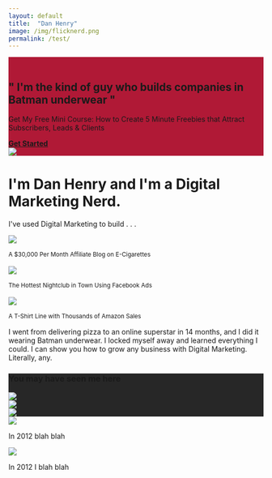```yaml
---
layout: default
title:  "Dan Henry"
image: /img/flicknerd.png
permalink: /test/
---
```

<script data-leadbox="14684b773f72a2:175daf6dd346dc" data-url="https://danhenry.leadpages.co/leadbox/14684b773f72a2%3A175daf6dd346dc/5663998322147328/" data-config="%7B%7D" type="text/javascript" src="https://danhenry.leadpages.co/leadbox-942.js"></script>

<div class="container-fluid" style="background:#b01936;">

<div class="container max white" style="margin-top:0px;">

<div class="row">

<div class="col-sm-8">
<br>
<h2 class="text-center google2 text-uppercas0e">" I'm the kind of guy who builds companies in Batman underwear "</h2>

<p>
 Get My Free Mini Course: How to Create 5 Minute Freebies that Attract Subscribers, Leads & Clients
    </p>
<a href="https://danhenry.leadpages.co/leadbox/14684b773f72a2%3A175daf6dd346dc/5663998322147328/" class="btn btn-lg center-block btn-yellow"><strong>Get Started</strong></a>



</div>

<div class="col-sm-4">
<img src="/img/dan.png" class="img-responsive" style="max-width:300px;margin-bottom:0px;">
</div>

</div>
</div>
</div>


<div class="container-fluid" style="background:url(/img/comics.png);">
<div class="container max">

<div class="row white">
<div class="col-sm-8">
<h1 class="text-uppercase">I'm <span class="yellow">Dan Henry</span> and I'm a Digital Marketing Nerd.</h1>

<p class="big">I've used Digital Marketing to build . . .</p>
<div class="row yellow" style="line-height:1.2em;">
<div class="col-sm-4"><img src="/img/build2.jpg" class="img-responsive img-circle wborder">
<p class="text-center"><small>A $30,000 Per Month Affiliate Blog on E-Cigarettes</small></p></div>
<div class="col-sm-4"><img src="/img/build1.jpg" class="img-responsive img-circle wborder">
<p class="text-center"><small>The Hottest Nightclub in Town Using Facebook Ads</small></p></div>
<div class="col-sm-4"><img src="/img/build3.jpg" class="img-responsive img-circle wborder">
<p class="text-center"><small>A T-Shirt Line with Thousands of Amazon Sales </small></p></div>
</div>

<p class="big">I went from delivering pizza to an online superstar in 14 months, and I did it wearing Batman underwear. I locked myself away and learned everything I could. I can show you how to grow any business with Digital Marketing. Literally, any. </p>

</div>
<div class="col-sm-4"></div>
</div>
</div>
</div>



<div class="container-fluid" style="background:#272727">
<div class="container max">
<!--- Featured in --->
<div class="row">
<h3 class="center-block google2 text-uppercase text-center white">You may have seen me here</h3>
<div class="col-sm-4 text-center"><img src="/img/huff2.png" class="img-responsive center-block trans">
</div>
<div class="col-sm-4 text-center"><img src="/img/tampatime.png" class="img-responsive center-block trans">
</div>
<div class="col-sm-4 text-center"><img src="/img/tribune.png" class="img-responsive center-block trans">
</div>
 <!--- END Featured in --->
</div>
</div>
</div>


<div class="container-fluid">
<div class="container max">
<div class="row">
<div class="col-sm-6">
<img src="/img/comic.png" class="img-responsive center-block" style="max-width:300px;margin-bottom:0px;">
</div>
<div class="col-sm-6">
<p class="white">In 2012 blah blah</p>
</div>
</div>

<div class="row">
<div class="col-sm-6">
<img src="/img/huff.png" class="img-responsive center-block" style="max-width:300px;margin-bottom:0px;">
</div>
<div class="col-sm-6">
<p class="white">In 2012 I blah blah</p>
</div>
</div>
</div>
</div>
